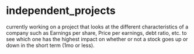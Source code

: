 # independent_projects

currently working on a project that looks at the different characteristics of a company such as Earnings per share, Price per earnings, debt ratio, etc. to see which one has the highest impact on whether or not a stock goes up or down in the short term (1mo or less).
